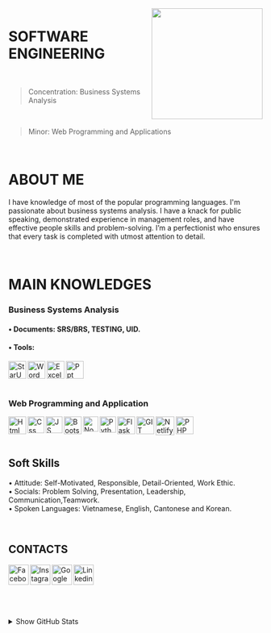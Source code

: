 <img width="220" height="220" src="https://tovinhkhang.netlify.app/images/skills.jpg" align="right" />

# SOFTWARE ENGINEERING
<br>

> Concentration: Business Systems Analysis
<br>

> Minor: Web Programming and Applications

<br />

# ABOUT ME
I have knowledge of most of the popular programming languages. I'm passionate about business systems analysis. I have a knack for public speaking, demonstrated experience in management roles, and have effective people skills and problem-solving. I’m a perfectionist who ensures that every task is completed with utmost attention to detail.

<br />

# MAIN KNOWLEDGES
### Business Systems Analysis
#### • Documents: SRS/BRS, TESTING, UID.
#### • Tools:
<img align="left" alt="StarUML" width="35px" src="https://staruml.io/image/staruml_logo.png" />
<img align="left" alt="Word" width="35px" src="https://upload.wikimedia.org/wikipedia/commons/thumb/8/8d/Microsoft_Word_2013-2019_logo.svg/2086px-Microsoft_Word_2013-2019_logo.svg.png" />
<img align="left" alt="Excel" width="35px" src="https://upload.wikimedia.org/wikipedia/commons/thumb/7/73/Microsoft_Excel_2013-2019_logo.svg/1200px-Microsoft_Excel_2013-2019_logo.svg.png" />
<img align="left" alt="Ppt" width="35px" src="https://upload.wikimedia.org/wikipedia/commons/thumb/1/16/Microsoft_PowerPoint_2013-2019_logo.svg/2086px-Microsoft_PowerPoint_2013-2019_logo.svg.png" />

<br />

<br />

<br />

### Web Programming and Application
<img align="left" alt="Html" width="35px" src="https://upload.wikimedia.org/wikipedia/commons/thumb/3/38/HTML5_Badge.svg/600px-HTML5_Badge.svg.png" />
<img align="left" alt="Css" width="33px" src="https://www.pngix.com/pngfile/big/193-1937198_image-result-for-css3-icon-css-logo-transparent.png" />
<img align="left" alt="JS" width="33px" src="https://cdn.iconscout.com/icon/free/png-512/javascript-2752148-2284965.png" />
<img align="left" alt="Bootstrap" width="35px" src="https://seeklogo.com/images/B/bootstrap-logo-3C30FB2A16-seeklogo.com.png" />
<img align="left" alt="NodeJS" width="30px" src="https://swellaby.gallerycdn.vsassets.io/extensions/swellaby/node-pack/0.1.16/1593406607477/Microsoft.VisualStudio.Services.Icons.Default" />
<img align="left" alt="Python" width="32px" src="https://upload.wikimedia.org/wikipedia/commons/thumb/c/c3/Python-logo-notext.svg/768px-Python-logo-notext.svg.png" />
<img align="left" alt="Flask" width="35px" src="https://i.pinimg.com/originals/87/bd/39/87bd39372d14ae2acda0121d9bc69d9c.png" />
<img align="left" alt="GIT" width="35px" src="https://upload.wikimedia.org/wikipedia/commons/thumb/3/3f/Git_icon.svg/1024px-Git_icon.svg.png" />
<img align="left" alt="Netlify" width="37px" src="https://jeancochrane.com/static/images/blog/netlify-identity-dealbreakers/netlify-logo.png" />
<img align="left" alt="PHP" width="35px" src="https://pngimg.com/uploads/php/php_PNG10.png" />



<br />

<br />

<br />

## Soft Skills
• Attitude: Self-Motivated, Responsible, Detail-Oriented, Work Ethic.
<br />
• Socials: Problem Solving, Presentation, Leadership, Communication,Teamwork.
<br />
• Spoken Languages: Vietnamese, English, Cantonese and Korean.
<br />

<br />

## CONTACTS
[<img align="left" alt="Facebook" width="40px" src="https://upload.wikimedia.org/wikipedia/commons/thumb/5/51/Facebook_f_logo_%282019%29.svg/1365px-Facebook_f_logo_%282019%29.svg.png" />][facebook]
[<img align="left" alt="Instagram" width="40px" src="https://www.edigitalagency.com.au/wp-content/uploads/instagram-logo-svg-vector-for-print.svg" />][instagram]
[<img align="left" alt="Google" width="40px" src="https://icons-for-free.com/iconfiles/png/512/google-1320568243143037383.png" />][google]
[<img align="left" alt="Linkedin" width="40px" src="https://www.dtl.coventry.domains/wp-content/uploads/2020/07/LinkedIn-Logo-1024x1024.png" />][linkedin]

<br /><br /><br />
---
<details>
  <summary>Show GitHub Stats</summary>
  <img align="left" alt="My Github Stats" src="https://github-readme-stats.vercel.app/api?username=ToVinhKhang&count_private=true&include_all_commits=true&theme=radical" />
</details>

[facebook]: https://www.facebook.com/VinceKent1996/
[instagram]: https://www.instagram.com/vkent_/
[google]: https://sites.google.com/view/vkent/
[linkedin]: https://www.linkedin.com/in/t%C3%B4-v%C4%A9nh-khang-821662212/


